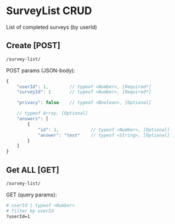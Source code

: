 # SurveyList CRUD

List of completed surveys (by userId)

## Create [POST]

```bash
/survey-list/
```

POST params (JSON-body):
```js
{
    "userId": 1,        // typeof <Number>, [Required*]
    "surveyId": 1       // typeof <Number>, [Required*] 

    "privacy": false    // typeof <Boolean>, [Optional] 

    // typeof Array, [Optional]
    "answers": [
        {
            "id": 1,            // typeof <Number>, [Optional]
            "answer": "text"    // typeof <String>, [Optional]
        }
    ]
}
```

## Get ALL [GET]

```bash
/survey-list/
```

GET (query params):

```bash
# userId | typeof <Number>
# filter by userId
?userId=1
```